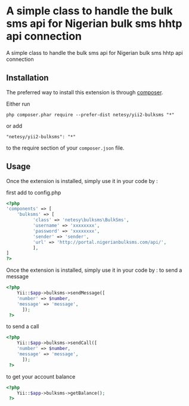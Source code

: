 A simple class to handle the bulk sms api for Nigerian bulk sms hhtp api connection
===================================================================================
A simple class to handle the bulk sms api for Nigerian bulk sms hhtp api connection

Installation
------------

The preferred way to install this extension is through [composer](http://getcomposer.org/download/).

Either run

```
php composer.phar require --prefer-dist netesy/yii2-bulksms "*"
```

or add

```
"netesy/yii2-bulksms": "*"
```

to the require section of your `composer.json` file.


Usage
-----

Once the extension is installed, simply use it in your code by  :

<!-- ```php
<?= \netesy\bulksms\AutoloadExample::widget(); ?>```
 -->
first add to config.php
```php
<?php
'components' => [
	'bulksms' => [
          'class' => 'netesy\bulksms\BulkSms',
          'username' => 'xxxxxxxx',
          'password' => 'xxxxxxxx',
          'sender' => 'sender',
          'url' => 'http://portal.nigerianbulksms.com/api/',
          ],
]
?>
```

Once the extension is installed, simply use it in your code by  :
to send a message
```php
<?php 
	Yii::$app->bulksms->sendMessage([
    'number' => $number,
    'message' => 'message',
      ]);
 ?>
```
to send a call
```php
<?php 
	Yii::$app->bulksms->sendCall([
    'number' => $number,
    'message' => 'message',
      ]);
 ?>
```

to get your account balance

```php
<?php 
	Yii::$app->bulksms->getBalance();
 ?>
```
